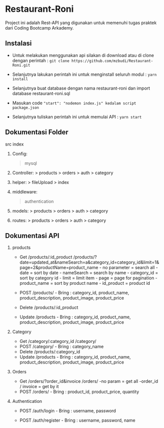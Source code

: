 # Restaurant-Roni
Project ini adalah Rest-API yang digunakan untuk memenuhi tugas praktek dari Coding Bootcamp Arkademy.

## Instalasi

- Untuk melakukan menggunakan api silakan di download atau di clone dengan perintah : 
	```git clone https://github.com/mzbudi/Restaurant-Roni.git```

- Selanjutnya lakukan perintah ini untuk menginstall seluruh modul : 
	```yarn install```

- Selanjutnya buat database dengan nama restaurant-roni dan import database restaurant-roni.sql

- Masukan code 
	```"start": "nodemon index.js" kedalam script package.json```

- Selanjutnya tuliskan perintah ini untuk memulai API :
	```yarn start```
  
## Dokumentasi Folder
  src
  index
  1. Config:
	  > mysql
    
  2. Controller:
    > products
    > orders
    > auth
    > category
    
  3. helper:
    > fileUpload
    > index
    
  4. middleware:
	  > authentication
    
  5. models:
    > products
    > orders
    > auth
    > category

  6. routes:
    > products
    > orders
    > auth
    > category
  
## Dokumentasi API
  1. products
      - Get /products/:id_product
            /products/?date=updated_at&nameSearch=a&category_id=category_id&limit=1&page=2&productName=product_name
            - no parameter = search all
            - date = sort by date
            - nameSearch = search by name
            - category_id = sort by category id
            - limit = limit item
            - page = page for pagination
            - product_name = sort by product name
            - id_product = product id
      
      - POST /products/
            - Bring : category_id, product_name, product_description, product_image, product_price
      - Delete /products/:id_product
      - Update /products
            - Bring : category_id, product_name, product_description, product_image, product_price

   2. Category
      - Get /category/:category_id
              /category/
      - POST /category/
            - Bring : category_name
      - Delete /products/:category_id
      - Update /products
            - Bring : category_id, product_name, product_description, product_image, product_price
            
   3. Orders
      - Get /orders/?order_id&invoice
            /orders/
            -no param = get all
            -order_id / invoice = get by it
      - POST /orders/
            - Bring : product_id, product_price, quantity
   
   4. Authentication
      - POST /auth/login
            - Bring : username, password
      
      - POST /auth/register
            - Bring : username, password, name
